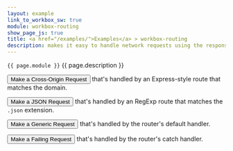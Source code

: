 ```yaml
---
layout: example
link_to_workbox_sw: true
module: workbox-routing
show_page_js: true
title: <a href="/examples/">Examples</a> > workbox-routing
description: makes it easy to handle network requests using the response strategy of your choice.
---
```


`{{ page.module }}` {{ page.description }}

<p>
  <button data-url="https://httpbin.org/bytes/1">Make a Cross-Origin Request</button>
  that's handled by an Express-style route that matches the domain.
</p>

<p>
  <button data-url="/manifest.json">Make a JSON Request</button> that's handled
  by an RegExp route that matches the <code>.json</code> extension.
</p>

<p>
  <button data-url="app.js">Make a Generic Request</button> that's
  handled by the router's default handler.
</p>

<p>
  <button data-url="https://fake-url-to-make-request.fail">Make a Failing Request</button>
  that's handled by the router's catch handler.
</p>

